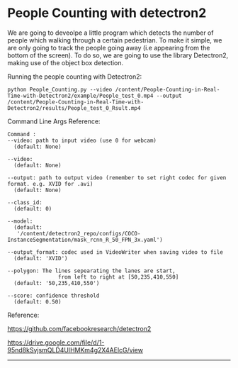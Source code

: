 # People Counting with detectron2
We are going to deveolpe a little program which detects the number of people which walking through a certain pedestrian. 
To make it simple, we are only going to track the people going away (i.e appearing from the bottom of the screen). 
To do so, we are going to use the library Detectron2, making use of the object box detection.

Running the people counting with Detectron2:

```
python People_Counting.py --video /content/People-Counting-in-Real-Time-with-Detectron2/example/People_test_0.mp4 --output /content/People-Counting-in-Real-Time-with-Detectron2/results/People_test_0_Rsult.mp4 
```
Command Line Args Reference:

```
Command :
--video: path to input video (use 0 for webcam)
  (default: None)

--video:
  (default: None)

--output: path to output video (remember to set right codec for given format. e.g. XVID for .avi)
  (default: None)

--class_id:
  (default: 0)

--model:
  (default: 
   '/content/detectron2_repo/configs/COCO-InstanceSegmentation/mask_rcnn_R_50_FPN_3x.yaml')

--output_format: codec used in VideoWriter when saving video to file
  (default: 'XVID')

--polygon: The lines sepearating the lanes are start, 
                from left to right at [50,235,410,550]
  (default: '50,235,410,550')

--score: confidence threshold
  (default: 0.50)
```
Reference:

https://github.com/facebookresearch/detectron2

https://drive.google.com/file/d/1-95nd8kSvjsmQLD4UlHMKm4g2X4AElcG/view
___________________________________________________________________________________________________________________________________
